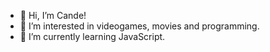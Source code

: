 - 👋 Hi, I’m Cande!
- 👀 I’m interested in videogames, movies and programming. 
- 🌱 I’m currently learning JavaScript.

<!---
c-godoy/c-godoy is a ✨ special ✨ repository because its `README.md` (this file) appears on your GitHub profile.
You can click the Preview link to take a look at your changes.
--->
